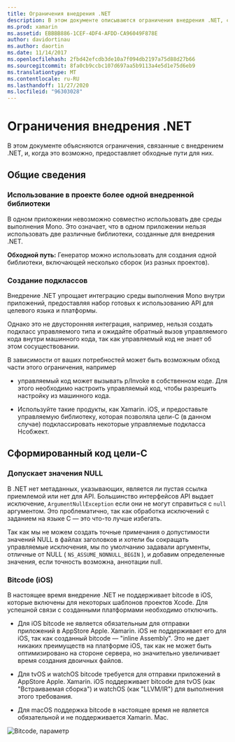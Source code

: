 ```yaml
---
title: Ограничения внедрения .NET
description: В этом документе описываются ограничения внедрения .NET, средства, которые позволяют использовать код .NET на других языках программирования.
ms.prod: xamarin
ms.assetid: EBBBB886-1CEF-4DF4-AFDD-CA96049F878E
author: davidortinau
ms.author: daortin
ms.date: 11/14/2017
ms.openlocfilehash: 2fbd42efcdb3de10a7f094db2197a75d88d27b66
ms.sourcegitcommit: 8fa0cb9ccbc107d697aa5b9113a4e5d1e75d6eb9
ms.translationtype: MT
ms.contentlocale: ru-RU
ms.lasthandoff: 11/27/2020
ms.locfileid: "96303028"
---
```

# <a name="net-embedding-limitations"></a>Ограничения внедрения .NET

В этом документе объясняются ограничения, связанные с внедрением .NET, и, когда это возможно, предоставляет обходные пути для них.

## <a name="general"></a>Общие сведения

### <a name="use-more-than-one-embedded-library-in-a-project"></a>Использование в проекте более одной внедренной библиотеки

В одном приложении невозможно совместно использовать две среды выполнения Mono. Это означает, что в одном приложении нельзя использовать две различные библиотеки, созданные для внедрения .NET.

**Обходной путь:** Генератор можно использовать для создания одной библиотеки, включающей несколько сборок (из разных проектов).

### <a name="subclassing"></a>Создание подклассов

Внедрение .NET упрощает интеграцию среды выполнения Mono внутри приложений, предоставляя набор готовых к использованию API для целевого языка и платформы.

Однако это не двусторонняя интеграция, например, нельзя создать подкласс управляемого типа и ожидайте обратный вызов управляемого кода внутри машинного кода, так как управляемый код не знает об этом сосуществовании.

В зависимости от ваших потребностей может быть возможным обход части этого ограничения, например

* управляемый код может вызывать p/Invoke в собственном коде. Для этого необходимо настроить управляемый код, чтобы разрешить настройку из машинного кода.

* Используйте такие продукты, как Xamarin. iOS, и предоставьте управляемую библиотеку, которая позволяла цели-C (в данном случае) подклассировать некоторые управляемые подкласса Нсобжект.

## <a name="objective-c-generated-code"></a>Сформированный код цели-C

### <a name="nullability"></a>Допускает значения NULL

В .NET нет метаданных, указывающих, является ли пустая ссылка приемлемой или нет для API. Большинство интерфейсов API выдает исключение, `ArgumentNullException` если они не могут справиться с `null` аргументом. Это проблематично, так как обработка исключений с заданием на языке C — это что-то лучше избегать.

Так как мы не можем создать точные примечания о допустимости значений NULL в файлах заголовков и хотели бы сокращать управляемые исключения, мы по умолчанию задавали аргументы, отличные от NULL ( `NS_ASSUME_NONNULL_BEGIN` ), и добавим определенные значения, если точность возможна, аннотации null.

### <a name="bitcode-ios"></a>Bitcode (iOS)

В настоящее время внедрение .NET не поддерживает bitcode в iOS, которые включены для некоторых шаблонов проектов Xcode. Для успешной связи с созданными платформами необходимо отключить.

* Для iOS bitcode не является обязательным для отправки приложений в AppStore Apple. Xamarin. iOS не поддерживает его для iOS, так как созданный bitcode — "inline Assembly". Это не дает никаких преимуществ на платформе iOS, так как не может быть оптимизировано на стороне сервера, но значительно увеличивает время создания двоичных файлов.

* Для tvOS и watchOS bitcode требуется для отправки приложений в AppStore Apple. Xamarin. iOS поддерживает bitcode для tvOS (как "Встраиваемая сборка") и watchOS (как "LLVM/IR") для выполнения этого требования.

* Для macOS поддержка bitcode в настоящее время не является обязательной и не поддерживается Xamarin. Mac.

![Bitcode, параметр](images/ios-bitcode-option.png)
